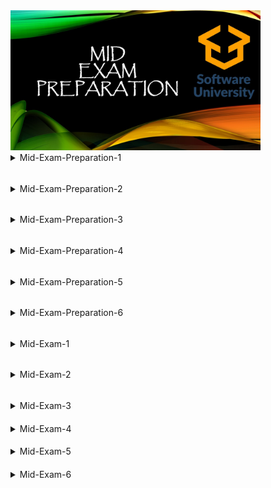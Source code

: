 
<img src="https://github.com/Nenogzar/Academy_SoftUni/blob/main/fundamentals_python/image/10.jpg" alt="ME" width="400">

<details><summary> Mid-Exam-Preparation-1 </summary> 

####

> 1.	Computer Store

[Judge](https://judge.softuni.org/Contests/Practice/Index/2517#0)</br>
[problem](https://judge.softuni.org/Contests/Practice/DownloadResource/40358)

<details> <summary> Example & Code</summary>

####
<details> <summary>Example</summary>


NB! Link for judge system works only if you are registered in Software University Sofia !!!!!!!!!!!!!!

Write a program that prints you a receipt for your new computer.
You will receive the parts' prices (without tax) until you receive what type of customer this is - special or regular.
Once you receive the type of customer you should print the receipt.
The taxes are 20% of each part's price you receive. 
If the customer is special, he has a 10% discount on the total price with taxes.
If a given price is not a positive number, you should print "Invalid price!" on the console and continue with the next price.
If the total price is equal to zero, you should print "Invalid order!" on the console.

Input

•	You will receive numbers representing prices (without tax) until command "special" or "regular":

Output

* •	The receipt should be in the following format: 

"Congratulations you've just bought a new computer!

Price without taxes: {total price without taxes}$

Taxes: {total amount of taxes}$

-----------

Total price: {total price with taxes}$"


Note: All prices should be displayed to the second digit after the decimal point!
The discount is applied only on the total price. Discount is only applicable to the final price!

| Input                                                                                                                                                                | Output                                                                                                                                            |
|----------------------------------------------------------------------------------------------------------------------------------------------------------------------|---------------------------------------------------------------------------------------------------------------------------------------------------|
| 1050</br>200</br>450</br>2</br>18.50</br>16.86</br>special                                                                                                           | Congratulations you've just bought a new computer!</br>Price without taxes: 1737.36$</br>Taxes: 347.47$</br>-----------</br>Total price: 1876.35$ |
| 1023 </br>15</br>-20</br>-5.50</br>450</br>20 </br>17.66 </br>19.30</br>regular                                                                                      | Invalid price!</br>Invalid price!</br>Congratulations you've just bought a new computer!</br>Price without taxes: 1544.96$</br>Taxes: 308.99$</br>-----------</br>Total price: 1853.95$ |
| regular                                                                                                                                                              | Invalid order!                                                                                                                                    |

</details>

<details> <summary>Code</summary>

```Python
total_sum = 0
data = input()
customers = list()
discount = 0.1

while data != "special" and data != "regular":
    price = float(data)
    if price < 0:
        print("Invalid price!")
        data = input()
        continue
    else:
        customers.append(data)
        data = input()

if not customers:
    print("Invalid order!")
else:
    total_sum = sum(float(n) for n in customers)
    taxes = total_sum * 0.2
    total_price = total_sum + taxes

    if data == "special":
        total_price = total_price - (total_price * discount)

    print(f"Congratulations you've just bought a new computer!")
    print(f"Price without taxes: {total_sum:.2f}$")
    print(f"Taxes: {taxes:.2f}$")
    print("-----------")
    print(f"Total price: {total_price:.2f}$")
```
```Python
input_command = input()

no_tax_price = 0
special = False
while True:
    if input_command.isalpha():
        if input_command == 'special':
            special = True
            break
        elif input_command == 'regular':
            break
    else:
        price = float(input_command)
        if price >= 0:
            no_tax_price += float(input_command)
        else:
            print("Invalid price!")
    input_command=input()

if no_tax_price == 0:
    print("Invalid order!")
else:
    total_price = no_tax_price * 1.2
    taxes = total_price - no_tax_price
    if special:
        total_price *= 0.9
    print("Congratulations you've just bought a new computer!")
    print(f'Price without taxes: {no_tax_price:.2f}$')
    print(f'Taxes: {taxes:.2f}$')
    print(f"-----------\nTotal price: {total_price:.2f}$")
```

</details>
</details>

> 02. The Lift

[judge](https://judge.softuni.org/Contests/Practice/Index/2517#1)</br>
[problem](https://judge.softuni.org/Contests/Practice/DownloadResource/40359)

<details> <summary> Example & Code</summary>

####
<details><summary>Example</summary>

NB! Link for judge system works only if you are registered in Software University Sofia !!!!!!!!!!!!!!

Write a program that finds a place for the tourist on a lift. 
Every wagon should have a maximum of 4 people on it. If a wagon is full, you should direct the people to the next one with space available.

Input

•	On the first line, you will receive how many people are waiting to get on the lift

•	On the second line, you will receive the current state of the lift separated by a single space: " ".

Output

When there is no more available space left on the lift, or there are no more people in the queue, 
you should print on the console the final state of the lift's wagons separated by " " and one of the following messages:

•	If there are no more people and the lift have empty spots, you should print:

"The lift has empty spots!</br>{wagons separated by ' '}"

•	If there are still people in the queue and no more available space, you should print:

"There isn't enough space! {people} people in a queue! </br>{wagons separated by ' '}"

•	If the lift is full and there are no more people in the queue, you should print only the wagons separated by " "



| Input           | Output                                                     |
|-----------------|------------------------------------------------------------|
| 15</br> 0 0 0 0 | The lift has empty spots!</br> 4 4 4 3                     |
| 20 </br> 0 2 0  | There isn't enough space! 10 people in a queue!</br> 4 4 4 |

</details>
<details> <summary>Code</summary>

```Python
people = int(input())
lift = list(map(int, input().split()))

for wagon, spaces in enumerate(lift):
    if spaces < 4:
        available = 4 - spaces
        if people - available >= 0:
            people -= available
            lift[wagon] += available
        else:
            lift[wagon] += people
            people -= people

not_balance = True

for count in range(len(lift)):
    if lift[count] < 4:
        not_balance = False

if not_balance and people == 0:
    print(*lift)
elif people == 0:
    print('The lift has empty spots!')
    print(*lift)
else:
    print(f"There isn't enough space! {people} people in a queue!")
    print(*lift)
```

</details>
</details>

> 03. Memory Game

[judge](https://judge.softuni.org/Contests/Practice/Index/2517#2)</br>
[problem](https://judge.softuni.org/Contests/Practice/DownloadResource/40360)
<details> <summary> Example & Code</summary>

####
<details><summary>Example</summary>

Write a program that recreates the Memory game.</br>
On the first line, you will receive a sequence of elements.</br>
Each element in the sequence will have a twin. Until the player receives "end" from the console,
you will receive strings with two integers separated by a space, representing the indexes of elements in the sequence.</br>
If the player tries to cheat and enters two equal indexes or indexes which are out of bounds of the sequence
, you should add two matching elements at the middle of the sequence in the following format:</br>
"-{number of moves until now}a" </br>
Then print this message on the console:</br>
"Invalid input! Adding additional elements to the board"</br>

Input

•	On the first line, you will receive a sequence of elements</br>
•	On the following lines, you will receive integers until the command "end"</br>

Output

•	Every time the player hit two matching elements, you should remove them from the sequence and print on the console the following message:
"Congrats! You have found matching elements - ${element}!"</br>
•	If the player hit two different elements, you should print on the console the following message:
"Try again!"</br>
•	If the player hit all matching elements before he receives "end" from the console, you should print on the console the following message: 
"You have won in {number of moves until now} turns!"</br>
•	If the player receives "end" before he hits all matching elements, you should print on the console the following message:
"Sorry you lose :(</br>
{the current sequence's state}"</br>

Constraints

•	All elements in the sequence will always have a matching element.

| Input                                                                    | Output                                                                                                                                                                                                                                                                                                     |
|--------------------------------------------------------------------------|------------------------------------------------------------------------------------------------------------------------------------------------------------------------------------------------------------------------------------------------------------------------------------------------------------|
| 1 1 2 2 3 3 4 4 5 5 </br>1 0</br>-1 0</br>1 0 </br>1 0 </br>1 0 </br>end | Congrats! You have found matching elements - 1!</br>Invalid input! Adding additional elements to the board</br>Congrats! You have found matching elements - 2!</br>Congrats! You have found matching elements - 3!</br>Congrats! You have found matching elements - -2a!</br>Sorry you lose :(</br>4 4 5 5 |
| a 2 4 a 2 4 </br>0 3 </br>0 2</br>0 1</br>0 1 </br>end                   | Congrats! You have found matching elements - a!</br>Congrats! You have found matching elements - 2!</br>Congrats! You have found matching elements - 4!</br>You have won in 3 turns!                                                                                                                       |
| a 2 4 a 2 4 </br>4 0 </br>0 2</br>0 1</br>0 1 </br>end                   | Try again!</br>Try again!</br>Try again!</br>Try again!</br>Sorry you lose :(</br>a 2 4 a 2 4                                                                                                                                                                                                              |

</details>

<details> <summary>Code</summary>

```Python
elements = input().split()

moves = 0

while True:
    input_command = input()
    if len(elements) < 1:
        print(f"You have won in {moves} turns!")
        break
    if input_command == 'end':
        print("Sorry you lose :(")
        print(*elements)
        break

    indeces = input_command.split(' ')
    moves += 1
    index_01 = int(indeces[0])
    index_02 = int(indeces[1])
    middle = int(len(elements) / 2)
    if index_02 == index_01 or index_01 < 0 or index_01 >= len(elements) or index_02 < 0 or index_02 >= len(elements):
        elements.insert(middle, f'-{moves}a')
        elements.insert(middle, f'-{moves}a')
        print("Invalid input! Adding additional elements to the board")
    elif elements[index_01] == elements[index_02]:
        element = elements[index_01]
        print(f"Congrats! You have found matching elements - {element}!")
        elements.remove(element)
        elements.remove(element)
    else:
        print('Try again!')
```

</details>
</details>
</details>

######
<details><summary> Mid-Exam-Preparation-2 </summary>

>  01. SoftUni Reception

[judge](https://judge.softuni.org/Contests/Practice/Index/2474#0)</br>
[problem](https://judge.softuni.org/Contests/Practice/DownloadResource/40364)

<details> <summary> Example & Code</summary>

####
<details><summary>Example</summary>

Every day, thousands of students pass by the reception at SoftUni with different questions to ask.
The employees have to help everyone by providing all the information and answering all of the questions.
Three employees are working on the reception all day. Each of them can handle a different number of students per hour. 
Your task is to calculate how much time it will take to answer all the questions of a given number of students.
First, you will receive 3 lines with integers, representing the number of students that each employee can help per hour.
On the following line, you will receive students count as a single integer. 
Every fourth hour, all employees have a break, so they don't work for an hour. It is the only break for the employees, 
because they don't need rest, nor have a personal life. Calculate the time needed to answer all the student's
questions and print it in the following format: "Time needed: {time}h."

Input / Constraints

* •	On the first three lines -  each employee efficiency -  integer in the range [1 - 100]
* •	On the fourth line - students count – integer in the range [0 – 10000]
* •	Input will always be valid and in the range specified

Output

* •	Print a single line: "Time needed: {time}h."
* •	Allowed working time / memory: 100ms / 16MB

| Input                 | Output |
|-----------------------|--------|
| 5</br> 6</br>4</br>20 |Time needed: 2h.|
| 1</br>2</br>3</br>45  |       Time needed: 10h. |


</details>
<details> <summary>Code</summary>

```Python
first_employee = int(input())
second_employee = int(input())
third_employee = int(input())
students_number = int(input())
students_per_hour = first_employee + second_employee + third_employee

hours = 0
while students_number > 0:
    hours += 1
    if hours % 4 == 0:
        continue
    else:
        students_number-=students_per_hour
print(f"Time needed: {hours}h.")
```
</details>
</details>

> 2.	Array Modifier

[judge](https://judge.softuni.org/Contests/Practice/Index/2474#1)</br>
[problem](https://judge.softuni.org/Contests/Practice/DownloadResource/40365)
<details> <summary> Example & Code</summary>

####
<details><summary>Example</summary>


You are given an array with integers. Write a program to modify the elements after receiving the following commands:
* •	"swap {index1} {index2}" takes two elements and swap their places.
* •	"multiply {index1} {index2}" takes element at the 1st index and multiply 
* it with the element at 2nd index. Save the product at the 1st index.
* •	"decrease" decreases all elements in the array with 1.

Input

On the first input line, you will be given the initial array values separated by a single space.
On the next lines you will receive commands until you receive the command "end". The commands are as follow: 
* •	"swap {index1} {index2}"
* •	"multiply {index1} {index2}"
* •	"decrease"

Output

The output should be printed on the console and consist of elements of the modified array – separated by a comma and a single space ", ".
Constraints

* •	Elements of the array will be integer numbers in the range [-231...231]
* •	Count of the array elements will be in the range [2...100]
* •	Indexes will be always in the range of the array

| Input                                                                                                                 | Output                              |
|-----------------------------------------------------------------------------------------------------------------------|-------------------------------------|
| 23 -2 321 87 42 90 -123</br>swap 1 3</br>swap 3 6</br>swap 1 0</br>multiply 1 2</br>multiply 2 1</br>decrease</br>end | 86, 7382, 2369942, -124, 41, 89, -3 |
| 1 2 3 4</br>swap 0 1</br>swap 1 2</br>swap 2 3</br>multiply 1 2</br>decrease</br>end                                  | 1, 11, 3, 0                         |

</details>
<details> <summary>Code</summary>

```Python
def swap_element(list_mod, index1, index2):
    list_copy = list(list_mod)
    temp = list_copy[index1]
    list_copy[index1] = list_copy[index2]
    list_copy[index2] = temp
    return list_copy


def multiply_element(list_mod, index1, index2):
    list_copy = list(list_mod)
    list_copy[index1] = list_copy[index1] * list_copy[index2]
    return list_copy


list_to_modifier = list(map(int, input().split()))
command = input()

while command != "end":

    comman_list = list(map(str, command.split(" ")))
    if len(comman_list) > 1:
        firs, second = int(comman_list[1]), int(comman_list[2])

    if comman_list[0] == "swap":
        list_to_modifier = swap_element(list_to_modifier, firs, second)
    elif comman_list[0] == "multiply":
        list_to_modifier = multiply_element(list_to_modifier, firs, second)
    elif comman_list[0] == "decrease":
        list_to_modifier = [x - 1 for x in list_to_modifier]

    command = input()

result_string = ', '.join(map(str, list_to_modifier))
print(result_string)
```
```Python
elements = [int(x) for x in input().split()]
data_info = input()
while data_info != "end":
    if "decrease" in data_info:
        elements = [x - 1 for x in elements]
        data_info = input()
        continue

    command, index_one, index_two = [x if x.isalpha() else int(x) for x in data_info.split()]

    if command == "swap":
        elements[index_one], elements[index_two] = elements[index_two], elements[index_one]

    elif command == "multiply":
        elements[index_one] *= elements[index_two]

    data_info = input()

print(*elements, sep=", ")
```
```Python
initial_array = list(map(int, input().split(' ')))

while True:
    command = input()
    if command == 'end':
        break
    order = command.split()
    if len(order) > 1:
        index_01 = int(order[1])
        index_02 = int(order[2])
    if 'swap' in order:
        initial_array[index_01], initial_array[index_02] = initial_array[index_02], initial_array[index_01]
    elif 'multiply' in order:
        initial_array[index_01] = initial_array[index_01] * initial_array[index_02]
    elif 'decrease' in order:
        initial_array = [i - 1 for i in initial_array]
print(*initial_array, sep=', ')
```
</details>
</details>

> 03. Numbers

[judge](https://judge.softuni.org/Contests/Practice/Index/2474#2)</br>
[problem](https://judge.softuni.org/Contests/Practice/DownloadResource/40366)
<details> <summary> Example & Code</summary>

####
<details><summary>Example</summary>

Write a program to read a sequence of integers and find and print the top 5 numbers
greater than the average value in the sequence, sorted in descending order.
Input
•	Read from the console a single line holding space-separated integers.
Output
•	Print the above-described numbers on a single line, space-separated. 
•	If less than 5 numbers hold the property mentioned above, print less than 5 numbers. 
•	Print "No" if no numbers hold the above property.
Constraints
•	All input numbers are integers in the range [-1 000 000 … 1 000 000]. 
•	The count of numbers is in the range [1…10 000].

| Input                               | Output         |
|-------------------------------------|----------------|
| 10 20 30 40 50                      | 50 40          |
| 5 2 3 4 -10 30 40 50 20 50 60 60 51 | 60 60 51 50 50 |
| 1                                   | No             |
| -1 -2 -3 -4 -5 -6                   | -1 -2 -3       |

</details>

<details> <summary>Code</summary>

```Python
initital_list = list(map(int, input().split()))

averrage_list = [number for number in initital_list if number > sum(initital_list) / len(initital_list)]

if len(averrage_list) < 1:
    print('No')
else:
    for index, value in enumerate(sorted(averrage_list,reverse=True)):
        if index == 5:
            break
        print(value,end=' ')
```

</details>
</details>


</details>



######
<details><summary> Mid-Exam-Preparation-3 </summary>

> 1.	Counter-Strike

[judge](https://judge.softuni.org/Contests/Practice/Index/2305#0)</br>
[problem](https://judge.softuni.org/Contests/Practice/DownloadResource/40370)</br>
[pastebin Ivan Shopov](https://pastebin.com/vrxNF4bB)
<details> <summary> Example & Code</summary>

####
<details><summary>Example</summary>

Write a program that keeps track of every won battle against an enemy.</br>
You will receive initial energy. Afterward, you will start receiving
the distance you need to reach an enemy until the "End of battle" command is given, or you run out of energy.</br>
The energy you need for reaching an enemy is equal to the distance you receive.</br>
Each time you reach an enemy, you win a battle, and your energy is reduced. </br>
Otherwise, if you don't have enough energy to reach an enemy, end the program and print:</br>
"Not enough energy! Game ends with {count} won battles and {energy} energy".</br>
Every third won battle increases your energy with the value of your current count of won battles.</br>
Upon receiving the "End of battle" command, print the count of won battles in the following format:</br>
"Won battles: {count}. Energy left: {energy}" 

Input / Constraints

•	On the first line, you will receive initial energy – an integer [1-10000].</br>
•	On the following lines, you will be receiving the distance of an enemy – an integer [1-10000]</br>

Output

•	The description contains the proper output messages for each case and the format they should be printed.


| Input                                                    | Output                                                       |
|----------------------------------------------------------|--------------------------------------------------------------|
| 100</br>10</br>10</br>10</br>1</br>2</br>3</br>73</br>10 | Not enough energy! Game ends with 7 won battles and 0 energy |
| 200</br>54</br>14</br>28</br>13</br>End of battle        | Won battles: 4. Energy left: 94                              |


</details>
<details> <summary>Code</summary>

```Python
energy = int(input())
distance_to_enemy = input()
win_counter = 0

while distance_to_enemy != "End of battle":

    distance_to_enemy = int(distance_to_enemy)

    if distance_to_enemy <= energy:
        energy -= distance_to_enemy
        win_counter += 1
    else:
        print(f"Not enough energy! Game ends with {win_counter} won battles and {energy} energy")
        break

    if win_counter % 3 == 0:
        energy += win_counter

    distance_to_enemy = input()

if distance_to_enemy == "End of battle":
    print(f"Won battles: {win_counter}. Energy left: {energy}")
```

```Python
def check_win_counter(energy, distance_to_enemy, win_counter):
    if distance_to_enemy <= energy:
        energy -= distance_to_enemy
        win_counter += 1
    else:
        print(f"Not enough energy! Game ends with {win_counter} won battles and {energy} energy")
        return False  # We return False to indicate that the game is over

    if win_counter % 3 == 0:
        energy += win_counter

    return win_counter, energy


energy = int(input())
distance_to_enemy = input()
win_counter = 0

while distance_to_enemy != "End of battle":
    distance_to_enemy = int(distance_to_enemy)

    result = check_win_counter(energy, distance_to_enemy, win_counter)
    if not result:
        break  # exit the loop if the game ends

    win_counter, energy = result

    distance_to_enemy = input()

if distance_to_enemy == "End of battle":
    print(f"Won battles: {win_counter}. Energy left: {energy}")
```
```Python
def check_win_counter(energy, distance_to_enemy, win_counter):
    if distance_to_enemy <= energy:
        energy -= distance_to_enemy
        win_counter += 1
    else:
        print(f"Not enough energy! Game ends with {win_counter} won battles and {energy} energy")
        exit()  #  exit from program. enegy == 0

    if win_counter % 3 == 0:
        energy += win_counter

    return win_counter, energy

energy = int(input())
distance_to_enemy = input()
win_counter = 0

while distance_to_enemy != "End of battle":
    distance_to_enemy = int(distance_to_enemy)

    win_counter, energy = check_win_counter(energy, distance_to_enemy, win_counter)

    distance_to_enemy = input()

print(f"Won battles: {win_counter}. Energy left: {energy}")
```

</details>
</details>


>  2.	Shoot for the Win

[Link to Judge](https://judge.softuni.org/Contests/Practice/Index/2305#1)</br>
[problem](https://judge.softuni.org/Contests/Practice/DownloadResource/40371)
<details> <summary> Example & Code</summary>

####
<details><summary>Example</summary>

Write a program that helps you keep track of your shot targets. </br>
You will receive a sequence with integers, separated by a single space, 
representing targets and their value. Afterward, you will be receiving 
indices until the "End" command is given, and you need to print the targets and the count of shot targets.</br>
Every time you receive an index, you need to shoot the target on that index, if it is possible. </br>
Every time you shoot a target, its value becomes -1, and it is considered shot. </br>

Along with that, you also need to:</br>
•	Reduce all the other targets, which have greater values than your current target, with its value.</br> 
•	Increase all the other targets, which have less than or equal value to the shot target, with its value.</br>
Keep in mind that you can't shoot a target, which is already shot. You also can't increase or reduce a target, which is considered shot.
When you receive the "End" command, print the targets in their current state and the count of shot targets in the following format:</br>
"Shot targets: {count} -> {target1} {target2}… {targetn}"

Input / Constraints

•	On the first line of input, you will receive a sequence of integers, separated by a single space – the targets sequence.</br>
•	On the following lines, until the "End" command, you be receiving integers each on a single line – the index of the target to be shot.</br>

Output

•	The format of the output is described above in the problem description.



| Input                                         | Output |
|-----------------------------------------------|--------|
| 24 50 36 70<br>0 <br>4 <br>3 <br>1<br>End     |   Shot targets 3 -> -1 -1 130 -1	  |
| 30 30 12 60 54 66 <br>5<br>2<br>4<br>0<br>End |    Shot targets: 4 -> -1 120 -1 66 -1 -1    |
|                                               |        |

</details>

<details> <summary>Code</summary>

```Python
targets = [int(x) for x in input().split()]
shoot = input()
targets_len = len(targets)


while shoot != "End":
    shoot = int(shoot)

    if 0 <= shoot < targets_len:
        target = targets[shoot]
        targets[shoot] = -1
        for i in range(targets_len):

            if targets[i] == -1:
                continue

            if targets[i] > target:
                targets[i] -= target
            else:
                targets[i] += target

    shoot = input()

print(f"Shot targets: {sum(1 for x in targets if x == -1)} ->", *targets)
```
```Python
main_target = [int(n) for n in input().split()]

made_shots = 0
command = input()
targets_number = len(main_target) - 1

while command != "End":
    command = int(command)
    if targets_number >= command >= 0 and main_target[command] != -1:
        made_shots += 1
        target_value = main_target[command]
        for index, value in enumerate(main_target):
            if value != -1:
                if value <= target_value:
                    result_between_targets = value + target_value
                    main_target[index] = result_between_targets
                else:
                    result_between_targets = value - target_value
                    main_target[index] = result_between_targets
        main_target[command] = -1

    command = input()

print(f"Shot targets: {made_shots} ->", *main_target, sep=" ")
```
</details>
</details>

> 03. Moving Target

[judge](https://judge.softuni.org/Contests/Practice/Index/2305#2)</br>
[problem](https://judge.softuni.org/Contests/Practice/DownloadResource/40372)
<details> <summary> Example & Code</summary>

####
<details><summary>Example</summary>

You are at the shooting gallery again, and you need a program that helps you keep track of moving targets.
On the first line, you will receive a sequence of targets with their integer values, split by a single space. 
Then, you will start receiving commands for manipulating the targets until the "End" command. 
The commands are the following:
* "Shoot {index} {power}"
  * Shoot the target at the index if it exists by reducing its value by the given power (integer value). 
  * Remove the target if it is shot. A target is considered shot when its value reaches 0.
* "Add {index} {value}"
*	Insert a target with the received value at the received index if it exists. 
*	If not, print: "Invalid placement!"
  *	"Strike {index} {radius}"
*	Remove the target at the given index and the ones before and after it depending on the radius.
*	If any of the indices in the range is invalid, print: "Strike missed!" and skip this command.

   Example:  "Strike 2 2"
      {radius}	{radius}	{strikeIndex}	{radius}	{radius}		

* "End"
  * Print the sequence with targets in the following format and end the program:

  "{target1}|{target2}…|{targetn}"

  Input / Constraints

* On the first line, you will receive the sequence of targets – integer values [1-10000].
* On the following lines, until the "End" will be receiving the command described above – strings.
* There will never be a case when the "Strike" command would empty the whole sequence.
  Output
* Print the appropriate message in case of any command if necessary.
* In the end, print the sequence of targets in the format described above.

| Input                                                                                | Output                        |
|--------------------------------------------------------------------------------------|-------------------------------|
| 52 74 23 44 96 110</br>Shoot 5 10</br>Shoot 1 80</br>Strike 2 1</br>Add 22 3</br>End | Invalid placement!</br>52/100 |
| 1 2 3 4 5</br>Strike 0 1</br>End                                                     | Strike missed!</br>1/2/3/4/5  |


</details>
<details> <summary>Code</summary>

```Python
targets = list(map(int, input().split()))

while True:
    command = input()
    if command == 'End':
        break
    order = command.split()
    action = order[0]
    index = int(order[1])
    number = int(order[2])
    if action == 'Shoot' and 0 <= index < len(targets):
        power = number
        if targets[index] - power > 0:
            targets[index] -= power
        else:
            del targets[index]
    elif action == 'Add':
        value = number
        if index < 0 or index >= len(targets):
            print("Invalid placement!")
        else:
            targets.insert(index,value)
    elif action == 'Strike':
        radius = number
        if index - radius < 0 or index + radius >= len(targets):
            print("Strike missed!")
        else:
            del targets[index - radius:index + radius + 1:]

print(*targets, sep='|')
```

</details>
</details>




</details>


######
<details><summary> Mid-Exam-Preparation-4 </summary>

> 01. Guinea Pig

[judge](https://judge.softuni.org/Contests/Practice/Index/2031#0)</br>
[problem](https://judge.softuni.org/Contests/Practice/DownloadResource/40376)

<details> <summary> Example & Code</summary>

####
<details><summary>Example</summary>
Merry has a guinea pig named Puppy, that she loves very much.
Every month she goes to the nearest pet store and buys him everything he needs – food, hay, and cover.
On the first three lines, you will receive the quantity of food, hay, and cover, 
which Merry buys for a month (30 days). On the fourth line, you will receive the guinea pig's weight.
Every day Puppy eats 300 gr of food. Every second day Merry first feeds the pet, 
then gives it a certain amount of hay equal to 5% of the rest of the food. On every third day, 
Merry puts Puppy cover with a quantity of 1/3 of its weight.
Calculate whether the quantity of food, hay, and cover, will be enough for a month.
If Merry runs out of food, hay, or cover, stop the program!

Input

* •	On the first line – quantity food in kilograms - a floating-point number in the range [0.0 – 10000.0]
* •	On the second line – quantity hay in kilograms - a floating-point number in the range [0.0 – 10000.0]
* •	On the third line – quantity cover in kilograms - a floating-point number in the range [0.0 – 10000.0]
* •	On the fourth line – guinea's weight in kilograms - a floating-point number in the range [0.0 – 10000.0]

Output

* •	If the food, the hay, and the cover are enough, print:
* o	"Everything is fine! Puppy is happy! Food: {excessFood}, Hay: {excessHay}, Cover: {excessCover}."
* •	If one of the things is not enough, print:
* o	"Merry must go to the pet store!"
* The output values must be formatted to the second decimal place!

|Input|Output|
|-|-|
|10</br>5</br>5.2</br>1|Everything is fine! Puppy is happy! Food: 1.00, Hay: 1.10, Cover: 1.87.|
|1</br>1.5</br>3</br>1.5|Merry must go to the pet store!|


</details>
<details> <summary>Code</summary>

```Python
food, hay, cover_i, guinea_weight = float(input()), float(input()), float(input()), float(input())
food_kg = food * 1000
hay_kg = hay * 1000
cover_kg = cover_i * 1000
guinea_weight_kg = guinea_weight * 1000

cover = guinea_weight_kg / 3
feed_eaten = 0

for day in range(1, 31):
    feed_eaten += 300
    food_kg -= 300
    if day % 2 == 0:
        hay = food_kg * 0.05
        hay_kg -= hay
        feed_eaten += hay

    if day % 3 == 0:
        cover_kg -= cover

if food_kg > 0 and hay_kg > 0 and cover_kg > 0:
    print(f"Everything is fine! Puppy is happy! Food: {food_kg / 1000:.2f}, Hay: {hay_kg / 1000:.2f}, Cover: {cover_kg / 1000:.2f}.")

else:
    print("Merry must go to the pet store!")
```
</details>
</details>

> 02. Shopping List

[judge](https://judge.softuni.org/Contests/Practice/Index/2031#1)</br>
[problem](https://judge.softuni.org/Contests/Practice/DownloadResource/40377)

<details> <summary> Example & Code</summary>

####
<details><summary>Example</summary>

It's the end of the week, and it is time for you to go shopping, so you need to create a shopping list first.
Input
You will receive an initial list with groceries separated by an exclamation mark "!".
After that, you will be receiving 4 types of commands until you receive "Go Shopping!".
* •	"Urgent {item}" - add the item at the start of the list. 
If the item already exists, skip this command.
* •	"Unnecessary {item}" - remove the item with the given name, only if it exists in the list.
Otherwise, skip this command.
* •	"Correct {oldItem} {newItem}" - if the item with the given old name exists,
change its name with the new one. Otherwise, skip this command.
* •	"Rearrange {item}" - if the grocery exists in the list, remove it from its current
position and add it at the end of the list. Otherwise, skip this command.
Constraints
* •	There won't be any duplicate items in the initial list
Output
* •	Print the list with all the groceries, joined by ", ":

"{firstGrocery}, {secondGrocery}, … {nthGrocery}"

| Input | Output |
|-------|--------|
|Tomatoes!Potatoes!Bread</br>Unnecessary Milk</br>Urgent Tomatoes</br>Go Shopping!|Tomatoes, Potatoes, Bread|
|Milk!Pepper!Salt!Water!Banana</br>
Urgent Salt</br>Unnecessary Grapes </br>Correct Pepper Onion</br>Rearrange Grapes</br>Correct Tomatoes Potatoes</br>Go Shopping!|Milk, Onion, Salt, Water, Banana|

</details>
<details> <summary>Code</summary>

```Python
initial_list = input().split('!')

while True:
    command = input()
    if command == "Go Shopping!":
        break
    current_input = command.split()
    order = current_input[0]
    product = current_input[1]
    if order == 'Urgent':
        if product  not in initial_list:
            initial_list.insert(0, product)
    elif order == 'Unnecessary':
        if product  in initial_list:
            initial_list.remove(product)
    elif order == 'Correct':
        if product in initial_list:
            new_product = current_input[2]
            index = initial_list.index(product)
            initial_list[index] = new_product
    elif order== 'Rearrange':
        if product  in initial_list:
            initial_list.remove(product)
            initial_list.append(product)

print(*initial_list,sep=', ')
```

</details>
</details>

> 3.	Heart Delivery

[Link to Judge](https://judge.softuni.org/Contests/Practice/Index/2031#2)</br>
[Problem](https://judge.softuni.org/Contests/Practice/DownloadResource/40378)
<details> <summary> Example & Code</summary>

####
<details><summary>Example</summary>

Valentine's day is coming, and Cupid has minimal time to spread some love across the neighborhood. Help him with his mission!
You will receive a string with even integers, separated by a "@" - this is our neighborhood.
After that, a series of Jump commands will follow until you receive "Love!".
Every house in the neighborhood needs a certain number of hearts delivered by Cupid so it can celebrate Valentine's day.
The integers in the neighborhood indicate those needed hearts.
Cupid starts at the position of the first house (index 0) and must jump by a given length.
The jump commands will be in this format: "Jump {length}". 
Every time he jumps from one house to another, the needed hearts for the visited house are decreased by 2: 
* •	If the needed hearts for a certain house become equal to 0, print on the console "Place {house_index} has Valentine's day." 
* •	If Cupid jumps to a house where the needed hearts are already 0, print on the console "Place {house_index} already had Valentine's day."
* •	Keep in mind that Cupid can have a larger jump length than the size of the neighborhood, 
and if he does jump outside of it, he should start from the first house again (index 0)
For example, we are given this neighborhood: 6@6@6. Cupid is at the start and jumps with a length of 2.
He will end up at index 2 and decrease the needed hearts by 2: [6, 6, 4]. Next,
he jumps again with a length of 2 and goes outside the neighborhood, so he goes back to the first house (index 0)
and again decreases the needed hearts there: [4, 6, 4].
Input
* •	On the first line, you will receive a string with even integers separated by "@" – the neighborhood and the number of hearts for each house.
* •	On the next lines, until "Love!" is received, you will be getting jump commands in this format: "Jump {length}".
Output
In the end, print Cupid's last position and whether his mission was successful or not:
* •	"Cupid's last position was {last_position_index}."
* •	If each house has had Valentine's day, print: 
  * o	"Mission was successful."
* •	If not, print the count of all houses that didn't celebrate Valentine's Day:
  * o	"Cupid has failed {houseCount} places."
  Constraints
* •	The neighborhood's size will be in the range [1…20]
* •	Each house will need an even number of hearts in the range [2 … 10]
* •	Each jump length will be an integer in the range [1 … 20]

| Input                                                                  | Output                                                                                                                                                                                                          |
|------------------------------------------------------------------------|-----------------------------------------------------------------------------------------------------------------------------------------------------------------------------------------------------------------|
| 10@10@10@2</br>Jump 1</br>Jump 2</br>Love!                             | Place 3 has Valentine's day.</br>Cupid's last position was 3.</br>Cupid has failed 3 places.                                                                                                                    |
| 2@4@2</br>Jump 2</br>Jump 2</br>Jump 8</br>Jump 3</br>Jump 1</br>Love! | Place 2 has Valentine's day.</br>Place 0 has Valentine's day.</br>Place 0 already had Valentine's day.</br>Place 0 already had Valentine's day.</br>Cupid's last position was 1.</br>Cupid has failed 1 places. |

</details>

<details> <summary>Code</summary>

```Python
neighborhood = [int(x) for x in input().split("@")]
jump_data = input()
neighborhood_len = len(neighborhood)
length = 0

while jump_data != "Love!":
    length += int(jump_data.split()[-1])
    if length >= neighborhood_len:
        length = 0

    if neighborhood[length] > 2:
        neighborhood[length] -= 2
    else:
        if neighborhood[length] != 0:
            neighborhood[length] -= 2
            text = "has"
        else:
            text = "already had"
        print(f"Place {length} {text} Valentine's day.")
    jump_data = input()

print(f"Cupid's last position was {length}.")

failed_houses = sum(1 for x in neighborhood if x != 0)

if failed_houses:
    print(f"Cupid has failed {failed_houses} places.")
else:
    print("Mission was successful.")
```
```Python
def jump_neighborhood(length_d):
    global jump_position
    jump_position += length_d
    if jump_position >= len(neighborhood):
        jump_position = 0
    if neighborhood[jump_position] == 0:
        print(f"Place {jump_position} already had Valentine's day.")
    else:
        neighborhood[jump_position] -= 2
        if neighborhood[jump_position] == 0:
            print(f"Place {jump_position} has Valentine's day.")


while jump_command != "Love!":
    jump_command = jump_command.split()
    jump_neighborhood(int(jump_command[1]))

    jump_command = input()

print(f"Cupid's last position was {jump_position}.")

if sum(neighborhood) == 0:
    print("Mission was successful.")
else:
    fail_count = neighborhood.count(0)
    print(f"Cupid has failed {len(neighborhood) - fail_count} places.")
```
```Python
houses = list(map(int, input().split('@')))
index = 0
while True:
    command = input()
    if command == 'Love!':
        break
    jumping = command.split(' ')
    index += int(jumping[1])
    if index >= len(houses) or index < 0:
        index = 0
    if houses[index] - 2 >= 0:
        houses[index] -= 2
        if houses[index] == 0:
            print(f"Place {index} has Valentine's day.")
    elif houses[index] == 0:
        print(f"Place {index} already had Valentine's day.")
print(f"Cupid's last position was {index}.")

is_sucsessful = True
failed_houses = 0
for heart in houses:
    if heart != 0:
        failed_houses += 1
        is_sucsessful = False

if is_sucsessful:
    print("Mission was successful.")
else:
    print(f"Cupid has failed {failed_houses} places.")
```
</details>
</details>



</details>

######
<details><summary> Mid-Exam-Preparation-5 </summary>

> 01. Bonus Scoring System

[judge](https://judge.softuni.org/Contests/Practice/Index/2028#0)</br>
[problem](https://judge.softuni.org/Contests/Practice/DownloadResource/40382)

<details> <summary> Example & Code</summary>

####
<details><summary>Example</summary>

Create a program that calculates bonus points for each student enrolled in a course.
On the first line, you are going to receive the number of the students. On the second line,
you will receive the total number of lectures in the course. The course has an additional bonus,
which you will receive on the third line. On the following lines,
you will be receiving the count of attendances for each student.
The bonus is calculated with the following formula:
{total bonus} = {student attendances} / {course lectures} * (5 + {additional bonus})
Find the student with the maximum bonus and print them, along with his attendances,
in the following format:
"Max Bonus: {max bonus points}."
"The student has attended {student attendances} lectures."
Round the bonus points at the end to the nearest larger number.
Input / Constrains
* •	On the first line, you are going to receive the number of the students – an integer in the range [0…50]
* •	On the second line, you will receive the number of the lectures – an integer number in the range [0...50].
* •	On the third line, you will receive the additional bonus – an integer number in the range [0….100].
* •	On the following lines, you will be receiving the attendance of each student.
* •	There will never be students with equal bonuses.
Output
* •	Print the maximum bonus points and the attendances of the given student,
rounded to the nearest larger number, scored by a student in this course in the format described above.

| Input                                                                                | Output                                                    |
|--------------------------------------------------------------------------------------|-----------------------------------------------------------|
| 5</br>25</br>30</br>12</br>19</br>24</br>16</br>20                                   | Max Bonus: 34.</br> The student has attended 24 lectures. |
| 10</br>30</br>14</br>8</br>23</br>27</br>28</br>15</br>17</br>25</br>26</br>5</br>18 | Max Bonus: 18.</br>The student has attended 28 lectures.  |


</details>
<details> <summary>Code</summary>

```Python
from math import ceil

number_of_students = int(input())
lectures = int(input())
additional_bonus = int(input())

max_bonus = 0
student_attended = 0

for student in range(1, number_of_students + 1):
    attendance = int(input())
    current_bonus = attendance / lectures * (5 + additional_bonus)
    if max_bonus < current_bonus:
        max_bonus = current_bonus
        student_attended = attendance

print(f"Max Bonus: {ceil(max_bonus)}.")
print(f"The student has attended {student_attended} lectures.")
```

</details>
</details>

> 02. MuOnline

[judge](https://judge.softuni.org/Contests/Practice/Index/2028#1)</br>
[problem](https://judge.softuni.org/Contests/Practice/DownloadResource/40383)

<details> <summary> Example & Code</summary>

####
<details><summary>Example</summary>

You have initial health 100 and initial bitcoins 0. You will be given a string
 representing the dungeon's rooms. Each room is separated with '|' (vertical bar): "room1|room2|room3…"
Each room contains a command and a number, separated by space. The command can be:
•	"potion"
* 	You are healed with the number in the second part. But your health cannot exceed your initial health (100).
* o	First print: "You healed for {amount} hp."
* o	After that, print your current health: "Current health: {health} hp."
  * •	"chest"
* o	You've found some bitcoins, the number in the second part.
* o	Print: "You found {amount} bitcoins."
  * •	In any other case, you are facing a monster, which you will fight. 
  The second part of the room contains the attack of the monster. You should remove the monster's attack from your health. 
* o	If you are not dead (health <= 0), you've slain the monster, and you should print: "You slayed {monster}."
* o	If you've died, print "You died! Killed by {monster}." and your quest is over. 
Print the best room you've manage to reach: "Best room: {room}"
If you managed to go through all the rooms in the dungeon, print on the following three lines: 

"You've made it!"</br>
"Bitcoins: {bitcoins}"</br>
"Health: {health}"</br>

Input / Constraints

You receive a string representing the dungeon's rooms, separated with '|' (vertical bar): "room1|room2|room3…".

Output

Print the corresponding messages described above.

### Input

rat 10|bat 20|potion 10|rat 10|chest 100|boss 70|chest 1000	You slayed rat.

### Output
You slayed bat.</br>You healed for 10 hp.</br>Current health: 80 hp.</br>You slayed rat.</br>You found 100 bitcoins.</br>You died! Killed by boss.</br>Best room: 6

### Input

cat 10|potion 30|orc 10|chest 10|snake 25|chest 110	You slayed cat.

### Output

You healed for 10 hp.</br>Current health: 100 hp.</br>You slayed orc.</br>You found 10 bitcoins.</br>You slayed snake.</br>You found 110 bitcoins.</br>You've made it!</br>Bitcoins: 120</br>Health: 65


</details>
<details> <summary>Code</summary>

```Python
dungeon = input().split('|')

health = 100
bitcoin = 0
room = 0

dead = False
for command in dungeon:
    room += 1
    order, amount = command.split(' ')
    if order == 'potion':
        if health + int(amount) > 100:
            diff = 100 - health
            print(f"You healed for {diff} hp.")
            health = 100
        else:
            health += int(amount)
            print(f"You healed for {amount} hp.")
        print(f"Current health: {health} hp.")
    elif order == 'chest':
        bitcoin += int(amount)
        print(f"You found {amount} bitcoins.")
    else:
        if health - int(amount) <= 0:
            print(f"You died! Killed by {order}.")
            print(f"Best room: {room}")
            dead = True
            break
        else:
            health -= int(amount)
            print(f"You slayed {order}.")
if dead is not True:
    print(f"You've made it!\nBitcoins: {bitcoin}\nHealth: {health}")
```

</details>
</details>

> 3.	Inventory

[judge](https://judge.softuni.org/Contests/Practice/Index/2028#2)</br>
[problem](https://judge.softuni.org/Contests/Practice/DownloadResource/40384)   
<details> <summary> Example & Code</summary>
<details><summary>Example</summary>

As a young traveler, you gather items and craft new items.
Input / Constraints
You will receive a journal with some collecting items, separated with a comma and a space (", ").
 After that, until receiving "Craft!" you will be receiving different commands split by " - ":
* •	"Collect - {item}" - you should add the given item to your inventory. 
If the item already exists, you should skip this line.
* •	"Drop - {item}" - you should remove the item from your inventory if it exists.
* •	"Combine Items - {old_item}:{new_item}" - you should check if the old item exists. 
If so, add the new item after the old one. Otherwise, ignore the command.
* •	"Renew – {item}" – if the given item exists, you should change its position and put it last in your inventory.
Output
After receiving "Craft!" print the items in your inventory, separated by ", ".
Examples

| Input | Output |
|-------|--------|
|Iron, Wood, Sword</br>Collect - Gold</br>Drop - Wood</br>Craft!|Iron, Sword, Gold |
|Iron, Sword</br>Drop - Bronze</br>Combine Items - Sword:Bow</br>Renew - Iron</br>Craft!|Sword, Bow, Iron|


</details>
<details> <summary>Code</summary>

```Python
collected_items = input().split(', ')

input_data = input()

while input_data != 'Craft!':
    command, item = input_data.split(' - ')

    item_in_collection = item.split(':')[0] in collected_items

    if command == 'Collect' and not item_in_collection:
        collected_items.append(item)

    elif command == 'Drop' and item_in_collection:
        collected_items.remove(item)

    elif command == 'Combine Items' and item_in_collection:
        old_item, new_item = item.split(':')
        collected_items.insert(collected_items.index(old_item) + 1, new_item)

    elif command == 'Renew' and item_in_collection:
        collected_items.append(collected_items.pop(collected_items.index(item)))

    input_data = input()

print(*collected_items, sep=', ')
```
```Python
def collect_item(inventory, item):
    if item not in inventory:
        inventory.append(item)
    return inventory


def drop_item(inventory, item):
    if item in inventory:
        inventory.remove(item)
    return inventory


def combine_items(inventory, old_item, new_item):
    if old_item in inventory:
        index = inventory.index(old_item)
        inventory.insert(index + 1, new_item)
    return inventory


def renew_item(inventory, item):
    if item in inventory:
        inventory.remove(item)
        inventory.append(item)
    return inventory

journal = input().split(", ")
command = input()

while command != "Craft!":
    comman_list = list(map(str, command.split(" - ")))
    action = comman_list[0]
    args = comman_list[1:]
    item = args[0]

    if action == "Collect":
        journal = collect_item(journal, item)
    elif action == "Drop":
        journal = drop_item(journal, item)
    elif action == "Combine Items":
        old_item, new_item = args[0].split(":")
        journal = combine_items(journal, old_item, new_item)
    elif action == "Renew":
        journal = renew_item(journal, item)

    command = input()

print(", ".join(journal))
```
```Python
def collect(item):
    if item not in items:
        items.append(item)


def drop(item):
    if item in items:
        items.remove(item)


def combine_items(old_item, new_item):
    if old_item in items:
        index = items.index(old_item) + 1
        items.insert(index, new_item)


def renew(item):
    if item in items:
        items.remove(item)
        items.append(item)


items = input().split(", ")
command = input()
while command != "Craft!":
    command = command.split(" - ")
    event = command[0]
    if event == "Collect":
        collect(command[1])
    elif event == "Drop":
        drop(command[1])
    elif event == "Combine Items":
        command = command[1].split(":")
        old_item = command[0]
        new_item = command[1]
        combine_items(old_item, new_item)
    elif event == "Renew":
        renew(command[1])
    command = input()

print(*items, sep=", ")
```

</details>

</details>

</details>




######
<details><summary> Mid-Exam-Preparation-6 </summary>

>  01. Black Flag

[judge](https://judge.softuni.org/Contests/Practice/Index/1773#0)</br>
[problem](https://judge.softuni.org/Contests/Practice/DownloadResource/40388)

<details> <summary> Example & Code</summary>
<details><summary>Example</summary>

Pirates are invading the sea, and you're tasked to help them plunder
Create a program that checks if target plunder is reached. 
First, you will receive how many days the pirating lasts.

 Then you will receive how much the pirates plunder for a day. 
 Last you will receive the expected plunder at the end.

Calculate how much plunder the pirates manage to gather. Each day they gather the plunder. 
Keep in mind that they attack more ships every third day and 
add additional plunder to their total gain, which is 50% of the daily plunder.
 Every fifth day the pirates encounter a warship, and after the battle, they lose 30% of their total plunder.
If the gained plunder is more or equal to the target, print the following:
"Ahoy! {totalPlunder} plunder gained."
If the gained plunder is less than the target. Calculate the percentage left and print the following:
"Collected only {percentage}% of the plunder."
Both numbers should be formatted to the 2nd decimal place.
Input
* •	On the 1st line, you will receive the days of the plunder – an integer number in the range [0…100000]
* •	On the 2nd line, you will receive the daily plunder – an integer number in the range [0…50]
* •	On the 3rd line, you will receive the expected plunder – a real number in the range [0.0…10000.0]
Output
* •	 In the end, print whether the plunder was successful or not, following the format described above.

| Input     | Output |
|-----------|--------|
| 5 40 100  |Ahoy! 154.00 plunder gained.|
| 10 20 380 |Collected only 36.29% of the plunder.|
|           |        |

</details>
<details> <summary>Code</summary>

```Python
days = int(input())
daily_plunder = int(input())
expected_plunder = int(input())

gained_plunder = 0

for day in range(1, days + 1):
    if day % 3 == 0:
        gained_plunder += daily_plunder * 1.5
    else:
        gained_plunder += daily_plunder
    if day % 5 == 0:
        gained_plunder *= 0.7

if gained_plunder >= expected_plunder:
    print(f"Ahoy! {gained_plunder:.2f} plunder gained.")
else:
    percentage = gained_plunder / expected_plunder * 100
    print(f"Collected only {percentage:.2f}% of the plunder.")
```
</details>
</details>

> 2. Treasure Hunt

[judge](https://judge.softuni.org/Contests/Practice/Index/1773#1)</br>
[problem](https://judge.softuni.org/Contests/Practice/DownloadResource/40389)

<details> <summary> Example & Code</summary>
<details><summary>Example</summary>

The pirates need to carry a treasure chest safely back to the ship, looting along the way.
Create a program that manages the state of the treasure chest along the way. 
On the first line, you will receive the initial loot of the treasure chest,
 which is a string of items separated by a "|".
"{loot1}|{loot2}|{loot3} … {lootn}"
The following lines represent commands until "Yohoho!" which ends the treasure hunt:

"Loot {item1} {item2}…{itemn}":

* o	Pick up treasure loot along the way. Insert the items at the beginning of the chest. 
* o	If an item is already contained, don't insert it.

* "Drop {index}":

* o	Remove the loot at the given position and add it at the end of the treasure chest. 
* o	If the index is invalid, skip the command.

"Steal {count}":

* o	Someone steals the last count loot items. If there are fewer items than the given count, 
remove as much as there are. 
* o	Print the stolen items separated by ", ":

"{item1}, {item2}, {item3} … {itemn}"

In the end, output the average treasure gain, which is the sum of all treasure items 
length divided by the count of all items inside the chest formatted to the second decimal point:
"Average treasure gain: {averageGain} pirate credits."
If the chest is empty, print the following message:
"Failed treasure hunt."

### Input

* •	On the 1st line, you are going to receive the initial treasure chest (loot separated by "|")
* •	On the following lines, until "Yohoho!", you will be receiving commands.

### Output

* •	Print the output in the format described above.
Constraints
* •	The loot items will be strings containing any ASCII code.
* •	The indexes will be integers in the range [-200…200]
* •	The count will be an integer in the range [1….100]

### Input
Gold|Silver|Bronze|Medallion|Cup
Loot Wood Gold Coins
Loot Silver Pistol
Drop 3
Steal 3
Yohoho!

### Output
Medallion, Cup, Gold
Average treasure gain: 5.40 pirate credits.


### Input
Diamonds|Silver|Shotgun|Gold
Loot Silver Medals Coal
Drop -1
Drop 1
Steal 6
Yohoho!


### Output
Coal, Diamonds, Silver, Shotgun, Gold, Medals
Failed treasure hunt.


</details>
<details> <summary>Code</summary>

```Python
treasure = input().split('|')

empty_treasure = False

while True:
    command = input()
    if command == "Yohoho!":
        break
    input_data = command.split()
    order = input_data[0]
    if order == 'Loot':
        for item_index in range(1, len(input_data)):
            new_item = input_data[item_index]
            if new_item not in treasure:
                treasure.insert(0, new_item)
    elif order == 'Drop':
        index = int(input_data[1])
        if index < 0 or index >= len(treasure):
            continue
        item = treasure.pop(index)
        treasure.append(item)
    elif order == 'Steal':
        count = int(input_data[1])
        if count >= len(treasure):
            print(*treasure, sep=', ')
            empty_treasure = True
            break
        else:
            stolen_items = treasure[len(treasure) - count:len(treasure) + 1]
            print(*stolen_items, sep=', ')
            del treasure[len(treasure) - count:len(treasure) + 1]


if empty_treasure:
    print('Failed treasure hunt.')
else:
    lenght = 0
    for word in treasure:
        lenght += len(word)
    avverage_gain = lenght / len(treasure)

    print(f"Average treasure gain: {avverage_gain:.2f} pirate credits.")

```
</details>
</details>

> 3. Man O War

[judge](https://judge.softuni.org/Contests/Practice/Index/1773#2)</br>
[problem](https://judge.softuni.org/Contests/Practice/DownloadResource/40390)

<details> <summary> Example & Code</summary>
<details><summary>Example</summary>

The pirates encounter a huge Man-O-War at sea. 
Create a program that tracks the battle and either chooses a winner or prints a stalemate.
 On the first line, you will receive the status of the pirate ship, 
 which is a string representing integer sections separated by ">".
  On the second line, you will receive the same type of status, but for the warship: 

"{section1}>{section2}>{section3}… {sectionn}"

On the third line, you will receive the maximum health capacity a section of the ship can reach. 
The following lines represent commands until "Retire":

* •	"Fire {index} {damage}" - the pirate ship attacks the warship with the given damage at that section.
 Check if the index is valid and if not, skip the command. If the section breaks (health <= 0) the warship sinks,
  print the following and stop the program: "You won! The enemy ship has sunken."
* •	"Defend {startIndex} {endIndex} {damage}" - the warship attacks the pirate ship 
with the given damage at that range (indexes are inclusive). Check if both indexes are valid and if not,
 skip the command. If the section breaks (health <= 0) the pirate ship sinks, print the following and stop the program:
"You lost! The pirate ship has sunken."
* •	"Repair {index} {health}" - the crew repairs a section of the pirate ship with the given health. 
Check if the index is valid and if not, skip the command. 
The health of the section cannot exceed the maximum health capacity.
* •	"Status" - prints the count of all sections of the pirate ship that need repair soon, 
which are all sections that are lower than 20% of the maximum health capacity. Print the following:
"{count} sections need repair."
In the end, if a stalemate occurs, print the status of both ships, which is the sum of their individual sections, 
in the following format:

"Pirate ship status: {pirateShipSum}

Warship status: {warshipSum}"

### Input
* •	On the 1st line, you are going to receive the status of the pirate ship (integers separated by '>')
* •	On the 2nd line, you are going to receive the status of the warship
* •	On the 3rd line, you will receive the maximum health a section of a ship can reach.
* •	On the following lines, until "Retire", you will be receiving commands.
### Output
* •	Print the output in the format described above.
### Constraints
* •	The section numbers will be integers in the range [1….1000]
* •	The indexes will be integers [-200….200]
* •	The damage will be an integer in the range [1….1000]
* •	The health will be an integer in the range [1….1000]

| Input | Output |
|-------|--------|
|12>13>11>20>66</br>
12>22>33>44>55>32>18</br>70</br>Fire 2 11</br>Fire 8 100</br>Defend 3 6 11</br>Defend 0 3 5</br>Repair 1 33</br>Status</br>Retire|2 sections need repair.</br>Pirate ship status: 135</br>Warship status: 205|
|2>3>4>5>2</br>6>7>8>9>10>11</br>20</br>Status</br>Fire 2 3</br>Defend 0 4 11</br>Repair 3 18</br>Retire|3 sections need repair.</br>You lost! The pirate ship has sunken.|


</details>
<details> <summary>Code</summary>

```Python
pirate_ship = list(map(int, input().split('>')))
war_ship = list(map(int, input().split('>')))
max_health = int(input())

finished_battle = False
destroyed = False

while destroyed is not True:
    input_line = input()
    if input_line == 'Retire':
        finished_battle = True
        break
    input_data = input_line.split()
    command = input_data[0]
    if command == 'Fire':
        index = int(input_data[1])  # warship index
        if index >= 0 and index < len(war_ship):
            damage = int(input_data[2])
            if war_ship[index] - damage <= 0:
                print("You won! The enemy ship has sunken.")
                break
            war_ship[index] -= damage
    elif command == 'Defend':
        start_index = int(input_data[1])  # start_index of pirate ship
        end_index = int(input_data[2])  # end_index of pirate ship
        if start_index >= 0 and start_index < len(pirate_ship):
            if end_index >= 0 and end_index < len(pirate_ship):
                damage = int(input_data[3])
                for ship_block in range(start_index, end_index + 1):
                    if pirate_ship[ship_block] - damage <= 0:
                        print(f"You lost! The pirate ship has sunken.")
                        destroyed=True
                        break
                    pirate_ship[ship_block] -= damage
    elif command == 'Repair':
        block_index = int(input_data[1])  # index of Pirate ship block for repair
        if block_index >= 0 and block_index < len(pirate_ship):
            health = int(input_data[2])
            if pirate_ship[block_index] + health > max_health:
                pirate_ship[block_index] = max_health
            else:
                pirate_ship[block_index] += health
    elif command == 'Status':
        block_for_repair = 0
        for block in pirate_ship:
            if block < (max_health * 0.2):
                block_for_repair += 1
        print(f"{block_for_repair} sections need repair.")

if finished_battle:
    print(f"Pirate ship status: {sum(pirate_ship)}")
    print(f'Warship status: {sum(war_ship)}')
```
</details>
</details>

</details>

######

<details><summary> Mid-Exam-1 </summary>

> 01. The Biscuit Factory

[judge](https://judge.softuni.org/Contests/Practice/Index/)</br>
[problem](https://judge.softuni.org/Contests/Practice/DownloadResource/)

<details> <summary> Example & Code</summary>

####

<details><summary>Example</summary>

| Input | Output |
|-------|--------|
|       |        |
|       |        |

</details>
<details> <summary>Code</summary>

```Python

```

</details>
</details>

> 2. Coffee Lover

[judge](https://judge.softuni.org/Contests/Practice/Index/)</br>
[problem](https://judge.softuni.org/Contests/Practice/DownloadResource/)

<details> <summary> Example & Code</summary>

####

<details><summary>Example</summary>

| Input | Output |
|-------|--------|
|       |        |
|       |        |

</details>
<details> <summary>Code</summary>

```Python


```

</details>
</details>

> 3. The Angry Cat

[judge](https://judge.softuni.org/Contests/Practice/Index/)</br>
[problem](https://judge.softuni.org/Contests/Practice/DownloadResource/)

<details> <summary> Example & Code</summary>

####

<details><summary>Example</summary>

| Input | Output |
|-------|--------|
|       |        |
|       |        |

</details>

<details> <summary>Code</summary>

Bilyana Panova
```Python
price_rating = [int(x) for x in input().split(", ")]
entry_point = int(input())
type_of_items = input()
 
 
def cheep_summing(side):
    return sum([x for x in side if x < entry_point])
 
 
def expensive_summing(side):
    return sum([x for x in side if x >= entry_point])
 
 
left_side = price_rating[:entry_point]
right_side = price_rating[entry_point+1:]
entry_point = price_rating.pop(entry_point)
 
if type_of_items == "cheap":
    if cheep_summing(left_side) >= cheep_summing(right_side):
        print(f"Left - {cheep_summing(left_side)}")
    else:
        print(f"Right - {cheep_summing(right_side)}")
if type_of_items == "expensive":
    if expensive_summing(left_side) >= expensive_summing(right_side):
        print(f"Left - {expensive_summing(left_side)}")
    else:
        print(f"Right - {expensive_summing(right_side)}")
```

</details>
</details>
</details>

######

<details><summary> Mid-Exam-2 </summary>

> 01. Burger Bus

[judge](https://judge.softuni.org/Contests/Practice/Index/)</br>
[problem](https://judge.softuni.org/Contests/Practice/DownloadResource/)

<details> <summary> Example & Code</summary>

####

<details><summary>Example</summary>

| Input | Output |
|-------|--------|
|       |        |
|       |        |

</details>
<details> <summary>Code</summary>

```Python

```

</details>
</details>

> 2. Numbers

[judge](https://judge.softuni.org/Contests/Practice/Index/)</br>
[problem](https://judge.softuni.org/Contests/Practice/DownloadResource/)

<details> <summary> Example & Code</summary>

####

<details><summary>Example</summary>

You are given numbers in a sequence on a single line, separated by a space. After that, you will receive commands that modify the sequence differently:

* •	**"Add {value}"** - you should add the given value to the end of the sequence.
* •	**"Remove {value}"** - you should remove the first occurrence of the given value if there is such.
* •	**"Replace {value} {replacement}"** - you should replace the first occurrence of the given value with the replacement if there is such occurrence.
* •	**"Collapse {value}"** you must remove each number with a value less than the given one.

When you receive the command "Finish", you should print the modified sequence and end the program.

Input:
* •	On the first line, you will receive a sequence with numbers, separated by spaces - integers in the range [-1000…1000].
* •	On the following lines, you will receive commands until the "Finish" command is received.
* •	The commands will always be valid.

Output
* •	Print a single line the array of numbers separated by a space, with the modified values.







| Input                                                   | Output        |
|---------------------------------------------------------|---------------|
| 1 4 5 19</br>Add 1</br>Remove 4</br>Finish              | 1 5 19 1      |
| 1 20 -1 10</br>Collapse 8</br>Finish</br>               | 20 10         |
| 5 9 70 -56 9 9</br>Replace 9 10</br>Remove 9</br>Finish | 5 10 70 -56 9 |


</details>
<details> <summary>Code</summary>

```Python
def add_num(list_num, num):
    list_num.append(num)
    return list_num


def rem_num(list_num, num):
    if num in list_num:
        list_num.remove(num)
    return list_num


def rep_num(list_num, num, r_num):
    if num in list_num:
        index = list_num.index(num)
        list_num[index] = r_num
    return list_num


def colaps_num(list_num, upper_limit):
    filtered_list = [num for num in list_num if num >= upper_limit]
    return filtered_list


input_numbers = list(map(int, input().split(" ")))
command = input()
while command != "Finish":

    command_list = list(map(str, command.split(" ")))
    if len(command_list) == 2:
        first = int(command_list[1])
    elif len(command_list) == 3:
        first, second = int(command_list[1]), int(command_list[2])

    if command_list[0] == "Add":
        input_numbers = add_num(input_numbers, first)
    elif command_list[0] == "Remove":
        input_numbers = rem_num(input_numbers, first)
    elif command_list[0] == "Replace":
        input_numbers = rep_num(input_numbers, first, second)
    elif command_list[0] == "Collapse":
        input_numbers = colaps_num(input_numbers, first)

    command = input()

result_string = ' '.join(map(str, input_numbers))
print(result_string)
```
```Python
def add_num(list_num, num):
    list_num.append(num)
    return list_num


def rem_num(list_num, num):
    if num in list_num:
        list_num.remove(num)
    return list_num


def rep_num(list_num, num, r_num):
    if num in list_num:
        index = list_num.index(num)
        list_num[index] = r_num
    return list_num


def collapse_num(list_num, upper_limit):
    list_num = [num for num in list_num if num >= upper_limit]
    return list_num


def execute_command(command_list, input_numbers):
    if len(command_list) == 2:
        first = int(command_list[1])
    elif len(command_list) == 3:
        first, second = int(command_list[1]), int(command_list[2])

    if command_list[0] == "Add":
        return add_num(input_numbers, first)
    elif command_list[0] == "Remove":
        return rem_num(input_numbers, first)
    elif command_list[0] == "Replace":
        return rep_num(input_numbers, first, second)
    elif command_list[0] == "Collapse":
        return collapse_num(input_numbers, first)


input_numbers = list(map(int, input().split(" ")))
command = input()

while command != "Finish":
    command_list = list(map(str, command.split(" ")))
    input_numbers = execute_command(command_list, input_numbers)
    command = input()

result_string = ' '.join(map(str, input_numbers))
print(result_string)
```

</details>
</details>

> 3. Deck of Cards

[judge](https://judge.softuni.org/Contests/Practice/Index/)</br>
[problem](https://judge.softuni.org/Contests/Practice/DownloadResource/)

<details> <summary> Example & Code</summary>

####

<details><summary>Example</summary>

| Input | Output |
|-------|--------|
|       |        |
|       |        |

</details>

<details> <summary>Code</summary>

```Python

```

</details>
</details>
</details>

######

<details><summary> Mid-Exam-3 </summary>

> 01. Cooking Masterclass	

[judge](https://judge.softuni.org/Contests/Practice/Index/)</br>
[problem](https://judge.softuni.org/Contests/Practice/DownloadResource/)

<details> <summary> Example & Code</summary>

####

<details><summary>Example</summary>

| Input | Output |
|-------|--------|
|       |        |
|       |        |

</details>
<details> <summary>Code</summary>

```Python

```

</details>
</details>

> 2. Friend List Maintenance	

[judge](https://judge.softuni.org/Contests/Practice/Index/)</br>
[problem](https://judge.softuni.org/Contests/Practice/DownloadResource/)

<details> <summary> Example & Code</summary>

####

<details><summary>Example</summary>

| Input | Output |
|-------|--------|
|       |        |
|       |        |

</details>
<details> <summary>Code</summary>

```Python


```

</details>
</details>

> 3. Chat Logger	

[judge](https://judge.softuni.org/Contests/Practice/Index/)</br>
[problem](https://judge.softuni.org/Contests/Practice/DownloadResource/)

<details> <summary> Example & Code</summary>

####

<details><summary>Example</summary>

| Input | Output |
|-------|--------|
|       |        |
|       |        |

</details>

<details> <summary>Code</summary>

```Python

```

</details>
</details>
</details>

####
<details><summary> Mid-Exam-4 </summary>

> 01. Cooking Masterclass	

[judge](https://judge.softuni.org/Contests/Practice/Index/)</br>
[problem](https://judge.softuni.org/Contests/Practice/DownloadResource/)

<details> <summary> Example & Code</summary>

####

<details><summary>Example</summary>

| Input | Output |
|-------|--------|
|       |        |
|       |        |

</details>
<details> <summary>Code</summary>

```Python

```

</details>
</details>

> 2. Friend List Maintenance	

[judge](https://judge.softuni.org/Contests/Practice/Index/)</br>
[problem](https://judge.softuni.org/Contests/Practice/DownloadResource/)

<details> <summary> Example & Code</summary>

####

<details><summary>Example</summary>

| Input | Output |
|-------|--------|
|       |        |
|       |        |

</details>
<details> <summary>Code</summary>

```Python


```

</details>
</details>

> 3. Chat Logger	

[judge](https://judge.softuni.org/Contests/Practice/Index/)</br>
[problem](https://judge.softuni.org/Contests/Practice/DownloadResource/)

<details> <summary> Example & Code</summary>

####

<details><summary>Example</summary>

| Input | Output |
|-------|--------|
|       |        |
|       |        |

</details>

<details> <summary>Code</summary>

```Python

```

</details>
</details>
</details>

####
<details><summary> Mid-Exam-5 </summary>

> 01. Experience Gaining

[judge](https://judge.softuni.org/Contests/Practice/Index/)</br>
[problem](https://judge.softuni.org/Contests/Practice/DownloadResource/)

<details> <summary> Example & Code</summary>

####

<details><summary>Example</summary>

| Input | Output |
|-------|--------|
|       |        |
|       |        |

</details>
<details> <summary>Code</summary>

```Python

```

</details>
</details>

> 2. Tax Calculator

[judge](https://judge.softuni.org/Contests/Practice/Index/)</br>
[problem](https://judge.softuni.org/Contests/Practice/DownloadResource/)

<details> <summary> Example & Code</summary>

####

<details><summary>Example</summary>

| Input | Output |
|-------|--------|
|       |        |
|       |        |

</details>
<details> <summary>Code</summary>

```Python


```

</details>
</details>

> 3. Phone Shop

[judge](https://judge.softuni.org/Contests/Practice/Index/)</br>
[problem](https://judge.softuni.org/Contests/Practice/DownloadResource/)

<details> <summary> Example & Code</summary>

####

<details><summary>Example</summary>

| Input | Output |
|-------|--------|
|       |        |
|       |        |

</details>

<details> <summary>Code</summary>

```Python

```

</details>
</details>
</details>


####
<details><summary> Mid-Exam-6 </summary>

> 01. The Hunting Games

[judge](https://judge.softuni.org/Contests/Practice/Index/)</br>
[problem](https://judge.softuni.org/Contests/Practice/DownloadResource/)

<details> <summary> Example & Code</summary>

####

<details><summary>Example</summary>

| Input | Output |
|-------|--------|
|       |        |
|       |        |

</details>
<details> <summary>Code</summary>

```Python
days_of_the_adventure = int(input())
number_of_players = int(input())
groups_energy = float(input())
water_per_day_per_person = float(input())
food_per_day_per_person = float(input())
 
current_water = number_of_players * water_per_day_per_person * days_of_the_adventure
all_food = number_of_players * food_per_day_per_person * days_of_the_adventure
days_count_for_water = 0
days_count_for_food = 0
 
for day in range(1, days_of_the_adventure + 1):
    chopping_wood = float(input())
    groups_energy -= chopping_wood
    days_count_for_water += 1
    
    if groups_energy <= 0:
        break
 
    if days_count_for_water >= 2:
        groups_energy = (groups_energy * 0.05) + groups_energy
        current_water = current_water - (current_water * 0.3)
        days_count_for_water = 0
 
    days_count_for_food += 1
    if days_count_for_food >= 3:
        groups_energy = (groups_energy * 0.1) + groups_energy
        all_food = all_food - (all_food / number_of_players)
        days_count_for_food = 0
 
if groups_energy > 1:
    print(f"You are ready for the quest. You will be left with - {groups_energy :.2f} energy!")
else:
    print(f"You will run out of energy. You will be left with {all_food :.2f} food and {current_water :.2f} water.")
```

</details>
</details>

> 2. Space Travel	

[judge](https://judge.softuni.org/Contests/Practice/Index/)</br>
[problem](https://judge.softuni.org/Contests/Practice/DownloadResource/)

<details> <summary> Example & Code</summary>

####

<details><summary>Example</summary>

| Input | Output |
|-------|--------|
|       |        |
|       |        |

</details>
<details> <summary>Code</summary>

```Python


```

</details>
</details>

> 3. School Library	

[judge](https://judge.softuni.org/Contests/Practice/Index/)</br>
[problem](https://judge.softuni.org/Contests/Practice/DownloadResource/)

<details> <summary> Example & Code</summary>

####

<details><summary>Example</summary>

| Input | Output |
|-------|--------|
|       |        |
|       |        |

</details>

<details> <summary>Code</summary>

```Python

```

</details>
</details>
</details>
